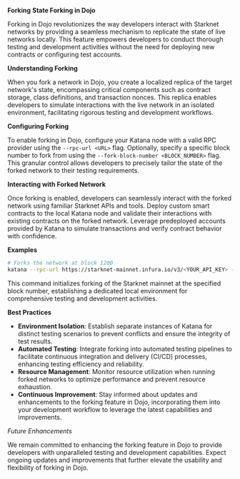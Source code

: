 **Forking**
**State Forking in Dojo**

Forking in Dojo revolutionizes the way developers interact with Starknet networks by providing a seamless mechanism to replicate the state of live networks locally. This feature empowers developers to conduct thorough testing and development activities without the need for deploying new contracts or configuring test accounts.

**Understanding Forking**

When you fork a network in Dojo, you create a localized replica of the target network's state, encompassing critical components such as contract storage, class definitions, and transaction nonces. This replica enables developers to simulate interactions with the live network in an isolated environment, facilitating rigorous testing and development workflows.

**Configuring Forking**

To enable forking in Dojo, configure your Katana node with a valid RPC provider using the `--rpc-url <URL>` flag. Optionally, specify a specific block number to fork from using the `--fork-block-number <BLOCK_NUMBER>` flag. This granular control allows developers to precisely tailor the state of the forked network to their testing requirements.

**Interacting with Forked Network**

Once forking is enabled, developers can seamlessly interact with the forked network using familiar Starknet APIs and tools. Deploy custom smart contracts to the local Katana node and validate their interactions with existing contracts on the forked network. Leverage predeployed accounts provided by Katana to simulate transactions and verify contract behavior with confidence.

**Examples**

```bash
# Forks the network at block 1200
katana --rpc-url https://starknet-mainnet.infura.io/v3/<YOUR_API_KEY> --fork-block-number 1200
```

This command initializes forking of the Starknet mainnet at the specified block number, establishing a dedicated local environment for comprehensive testing and development activities.

**Best Practices**

- **Environment Isolation**: Establish separate instances of Katana for distinct testing scenarios to prevent conflicts and ensure the integrity of test results.
- **Automated Testing**: Integrate forking into automated testing pipelines to facilitate continuous integration and delivery (CI/CD) processes, enhancing testing efficiency and reliability.
- **Resource Management**: Monitor resource utilization when running forked networks to optimize performance and prevent resource exhaustion.
- **Continuous Improvement**: Stay informed about updates and enhancements to the forking feature in Dojo, incorporating them into your development workflow to leverage the latest capabilities and improvements.

*Future Enhancements*

We remain committed to enhancing the forking feature in Dojo to provide developers with unparalleled testing and development capabilities. Expect ongoing updates and improvements that further elevate the usability and flexibility of forking in Dojo.
